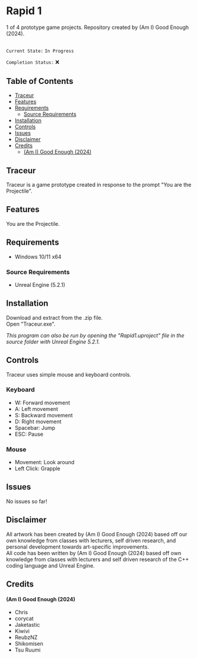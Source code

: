 # Rapid 1  
1 of 4 prototype game projects. Repository created by (Am I) Good Enough (2024).  
  
##  
`Current State:` `In Progress`  

`Completion Status:` :x:  

## Table of Contents  
- [Traceur](#traceur)
- [Features](#features)
- [Requirements](#requirements)
  - [Source Requirements](#source-requirements)
- [Installation](#installation)
- [Controls](#controls)
- [Issues](#issues)
- [Disclaimer](#disclaimer)
- [Credits](#credits)
    - [(Am I) Good Enough (2024)](#am-i-good-enough-2024)
 
## Traceur 
Traceur is a game prototype created in response to the prompt "You are the Projectile".  

## Features  
You are the Projectile.  
   
  
## Requirements  
- Windows 10/11 x64
  
### Source Requirements  
- Unreal Engine (5.2.1)  
  
  
## Installation  
Download and extract from the .zip file.  
Open "Traceur.exe".  
  
*This program can also be run by opening the "Rapid1.uproject" file in the source folder with Unreal Engine 5.2.1.*  
  
  
## Controls  
Traceur uses simple mouse and keyboard controls.  
  
### Keyboard  
- W: Forward movement
- A: Left movement
- S: Backward movement
- D: Right movement
- Spacebar: Jump
- ESC: Pause
  
### Mouse  
- Movement: Look around
- Left Click: Grapple
  
  
## Issues  
No issues so far!  
  
  
## Disclaimer   
  
All artwork has been created by (Am I) Good Enough (2024) based off our own knowledge from classes with lecturers, self driven research, and personal development towards art-specific improvements.  
All code has been written by (Am I) Good Enough (2024) based off own knowledge from classes with lecturers and self driven research of the C++ coding language and Unreal Engine.  
  
  
## Credits  
#### (Am I) Good Enough (2024)  
- Chris  
- corycat  
- Jaketastic  
- Kiwivi  
- ReubzNZ  
- Shikomisen  
- Tsu Ruumi  